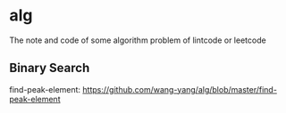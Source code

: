 # alg
The note and code of some algorithm problem of lintcode or leetcode

## Binary Search
  find-peak-element: <https://github.com/wang-yang/alg/blob/master/find-peak-element>
  

